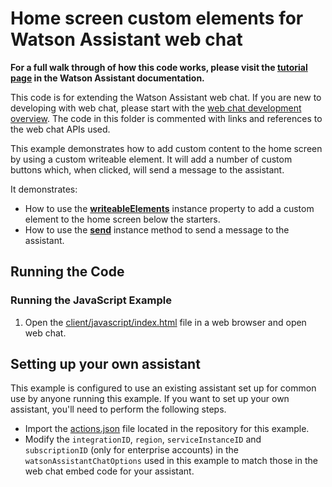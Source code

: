 # Home screen custom elements for Watson Assistant web chat

**For a full walk through of how this code works, please visit the [tutorial page](DOCS.md) in the Watson Assistant documentation.**

This code is for extending the Watson Assistant web chat. If you are new to developing with web chat, please start with the [web chat development overview](https://cloud.ibm.com/docs/watson-assistant?topic=watson-assistant-web-chat-develop). The code in this folder is commented with links and references to the web chat APIs used.

This example demonstrates how to add custom content to the home screen by using a custom writeable element. It will add a number of custom buttons which, when clicked, will send a message to the assistant.

It demonstrates:

- How to use the [**writeableElements**](https://web-chat.global.assistant.watson.cloud.ibm.com/docs.html?to=api-instance-methods#writeableelements) instance property to add a custom element to the home screen below the starters.
- How to use the [**send**](https://web-chat.global.assistant.watson.cloud.ibm.com/docs.html?to=api-instance-methods#send) instance method to send a message to the assistant.

## Running the Code

### Running the JavaScript Example

1. Open the [client/javascript/index.html](client/javascript/index.html) file in a web browser and open web chat.

## Setting up your own assistant

This example is configured to use an existing assistant set up for common use by anyone running this example. If you want to set up your own assistant, you'll need to perform the following steps.

- Import the [actions.json](actions.json) file located in the repository for this example.
- Modify the `integrationID`, `region`, `serviceInstanceID` and `subscriptionID` (only for enterprise accounts) in the `watsonAssistantChatOptions` used in this example to match those in the web chat embed code for your assistant.